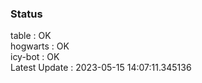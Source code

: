 ### Status


table : OK  
hogwarts : OK  
icy-bot : OK  
Latest Update : 2023-05-15 14:07:11.345136
